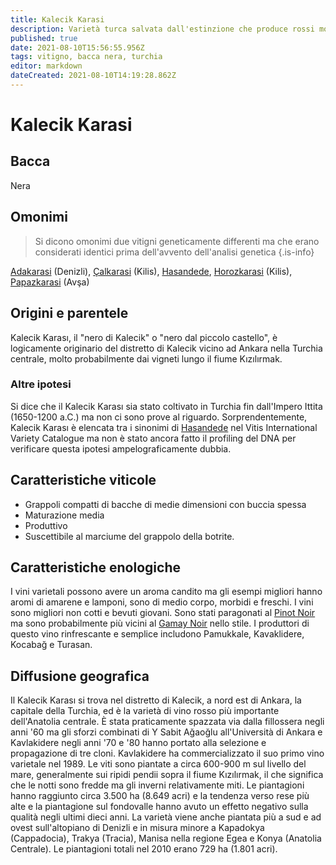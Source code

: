 ```yaml
---
title: Kalecik Karasi
description: Varietà turca salvata dall'estinzione che produce rossi molto freschi e fruttati da bere relativamente presto
published: true
date: 2021-08-10T15:56:55.956Z
tags: vitigno, bacca nera, turchia
editor: markdown
dateCreated: 2021-08-10T14:19:28.862Z
---
```


# Kalecik Karasi

## Bacca
Nera

## Omonimi
> Si dicono omonimi due vitigni geneticamente differenti ma che erano considerati identici prima dell'avvento dell'analisi genetica
{.is-info}

[Adakarasi](/vitigni/bacca-nera/adakarasi) (Denizli), [Çalkarasi](/vitigni/bacca-nera/calkarasi) (Kilis), [Hasandede](/vitigni/bacca-nera/hasandede), [Horozkarasi](/vitigni/bacca-nera/horozkarasi) (Kilis), [Papazkarasi](/vitigni/bacca-nera/papazkarasi) (Avşa)

## Origini e parentele
Kalecik Karası, il "nero di Kalecik" o "nero dal piccolo castello", è logicamente originario del distretto di Kalecik vicino ad Ankara nella Turchia centrale, molto probabilmente dai vigneti lungo il fiume Kızılırmak.

### Altre ipotesi

Si dice che il Kalecik Karası sia stato coltivato in Turchia fin dall'Impero Ittita (1650-1200 a.C.) ma non ci sono prove al riguardo. Sorprendentemente, Kalecik Karası è elencata tra i sinonimi di [Hasandede](/vitigni/bacca-nera/hasandede) nel Vitis International Variety Catalogue ma non è stato ancora fatto il profiling del DNA per verificare questa ipotesi ampelograficamente dubbia.

## Caratteristiche viticole

- Grappoli compatti di bacche di medie dimensioni con buccia spessa 
- Maturazione media 
- Produttivo 
- Suscettibile al marciume del grappolo della botrite.

## Caratteristiche enologiche

I vini varietali possono avere un aroma candito ma gli esempi migliori hanno aromi di amarene e lamponi, sono di medio corpo, morbidi e freschi. I vini sono migliori non cotti e bevuti giovani. Sono stati paragonati al [Pinot Noir](/vitigni/bacca-nera/pinot-noir) ma sono probabilmente più vicini al [Gamay Noir](/vitigni/bacca-nera/gamay-noir) nello stile. I produttori di questo vino rinfrescante e semplice includono Pamukkale, Kavaklidere, Kocabağ e Turasan.

## Diffusione geografica
Il Kalecik Karası si trova nel distretto di Kalecik, a nord est di Ankara, la capitale della Turchia, ed è la varietà di vino rosso più importante dell'Anatolia centrale. È stata praticamente spazzata via dalla fillossera negli anni '60 ma gli sforzi combinati di Y Sabit Ağaoğlu all'Università di Ankara e Kavlakidere negli anni '70 e '80 hanno portato alla selezione e propagazione di tre cloni. Kavlakidere ha commercializzato il suo primo vino varietale nel 1989. Le viti sono piantate a circa 600-900 m sul livello del mare, generalmente sui ripidi pendii sopra il fiume Kızılırmak, il che significa che le notti sono fredde ma gli inverni relativamente miti. Le piantagioni hanno raggiunto circa 3.500 ha (8.649 acri) e la tendenza verso rese più alte e la piantagione sul fondovalle hanno avuto un effetto negativo sulla qualità negli ultimi dieci anni. La varietà viene anche piantata più a sud e ad ovest sull'altopiano di Denizli e in misura minore a Kapadokya (Cappadocia), Trakya (Tracia), Manisa nella regione Egea e Konya (Anatolia Centrale). Le piantagioni totali nel 2010 erano 729 ha (1.801 acri).



